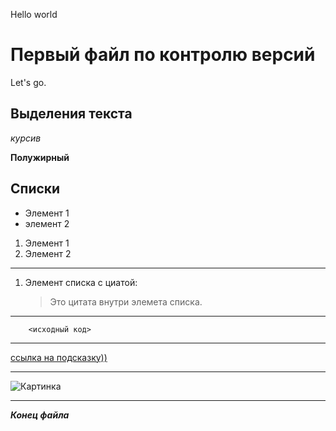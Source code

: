 Hello world

# Первый файл по контролю версий

Let's go.

## Выделения текста

*курсив*

**Полужирный**

## Списки

* Элемент 1
* элемент 2

1. Элемент 1
2. Элемент 2
---
1. Элемент списка с циатой:
    > Это цитата
    >внутри элемета списка.
***
        <исходный код>   
---   
[ссылка на подсказку))](https://gist.github.com/Jekins/2bf2d0638163f1294637#Images)

***
![Картинка](https://gbcdn.mrgcdn.ru/uploads/avatar/2524219/attachment/thumb-20209c1c0fc314fefbe00633e728f7bc)

___

***Конец файла***
